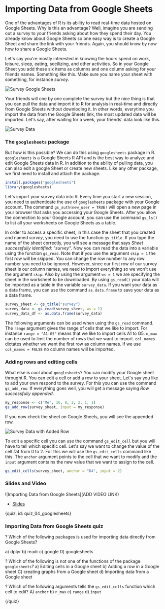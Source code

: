 # Importing Data from Google Sheets

One of the advantages of R is its ability to read real-time data hosted on Google Sheets. Why is this an advantage? Well, imagine you are sending out a survey to your friends asking about how they spend their day. You already know about Google Sheets so one easy way is to create a Google Sheet and share the link with your friends. Again, you should know by now how to share a Google Sheets.

Let's say you're mostly interested in knowing the hours spend on work, leisure, sleep, eating, socilizing, and other activities. So in your Google Sheet you add these six items as columns and one column asking for your friends names. Something like this. Make sure you name your sheet with something, for instance *survey*.

![Survey Google Sheets](images/04_googlesheets/04_data_googlesheets_01.png)


Your friends will one by one complete the survey but the nice thing is that you can pull the data and import it to R for analysis in real-time and directly from Google Sheets without downloding it. In other words, everytime you import the data from the Google Sheets link, the most updated data will be imported. Let's say, after waiting for a week, your friends' data look like this.

![Survey Data](images/04_googlesheets/04_data_googlesheets_02.png)

### The `googlesheets` package


But how is this possible? We can do this using `googlesheets` package in R. `googlesheets` is a Google Sheets R API and is the best way to analyze and edit Google Sheets data in R. In addition to the ability of pulling data, you can also edit a google Sheet or create new sheets. Like any other package, we first need to install and attach the package. 

```r
install.packages("googlesheets")
library(googlesheets)
```

Let's import your survey data into R. Every time you start a new session, you need to authenticate the use of `googlesheets` package with your Google account. The command `gs_auth(new_user = TRUE)` will open a new page in your browser that asks you accessing your Google Sheets. After you allow the connection to your Google account, you can use the command `gs_ls()` to list all your worksheets on Google Sheets as a table.

In order to access a specific sheet, in this case the sheet that you created and named *survey*, you need to use the function `gs_title`. If you type the name of the sheet correctly, you will see a message that says *Sheet successfully identified: "survey"*. Now you can read the data into a variable using the function `gs_read`. Note that if you use the argument `skip = 1` the first row will be skipped. You can change the row number to any row number you need to be ignored. However, since our first row of our survey sheet is our column names, we need to import everything so we won't use the argument `skip`. Also by using the argument `ws = 1` we are specifying the sheet in the worksheet to be downloaded. By using `gs_read()` your data will be imported as a table in the variable `survey_data`. If you want your data as a data frame, you can use the command `as.data.frame` to save your data as a data frame.

```r
survey_sheet <- gs_title("survey")
survey_data <- gs_read(survey_sheet, ws = 1)
survey_data_df <- as.data.frame(survey_data)
```

The following arguments can be used when using the `gs_read` command. The `range` argument gives the range of cells that we like to import. For instance `range = "A1:G5"` means that we like to import cells A1 to G5. `n_max` can be used to limit the number of rows that we want to import. `col_names` dictates whether we want the first row as column names. If we use `col_names = FALSE` no column names will be imported.


### Adding rows and editing cells

What else is cool about `googlesheets`? You can modify your Google sheet throught R. You can edit a cell or add a row to your sheet. Let's say you like to add your own respond to the survey. For this you can use the command `gs_add_row`. If everything goes well, you will get a message saying *Row successfully appended*. 

```r
my_response <- c("Me", 10, 8, 2, 2, 1, 1)
gs_add_row(survey_sheet, input = my_response)
```

If you now check the sheet on Google Sheets, you will see the appended row.

![Survey Data with Added Row](images/04_googlesheets/04_data_googlesheets_07.png)


To edit a specific cell you can use the command `gs_edit_cell` but you will have to tell which specific cell. Let's say we want to change the value of the cell *D4* from 0 to 2. For this we will use the `gs_edit_cells` command like this. The `anchor` argument points to the cell that we want to modify and the `input` argument contains the new value that we want to assign to the cell.

```r
gs_edit_cells(survey_sheet, anchor = "D4", input = 2)
```


### Slides and Video

![Importing Data from Google Sheets](ADD VIDEO LINK)

* [Slides](https://docs.google.com/presentation/d/1BtZv6mbC0ufQASlkWjdnXY1MQKVsC3Mo0rGmzfMadyA/edit?usp=sharing)

{quiz, id: quiz_04_googlesheets}

### Importing Data from Google Sheets quiz

? Which of the following packages is used for importing data directly from Google Sheets?

a) dplyr
b) readr
c) google
D) googlesheets

? Which of the following is not one of the functions of the package `googlesheets`?
a) Editing cells in a Google sheet
b) Adding a row in a Google sheet
C) creating graphs from a Google sheet
d) Importing data from a Google sheet

? Which of the following arguments tells the `gs_edit_cells` function which cell to edit?
A) `anchor`
b) `n_max`
c) `range`
d) `input`


{/quiz}